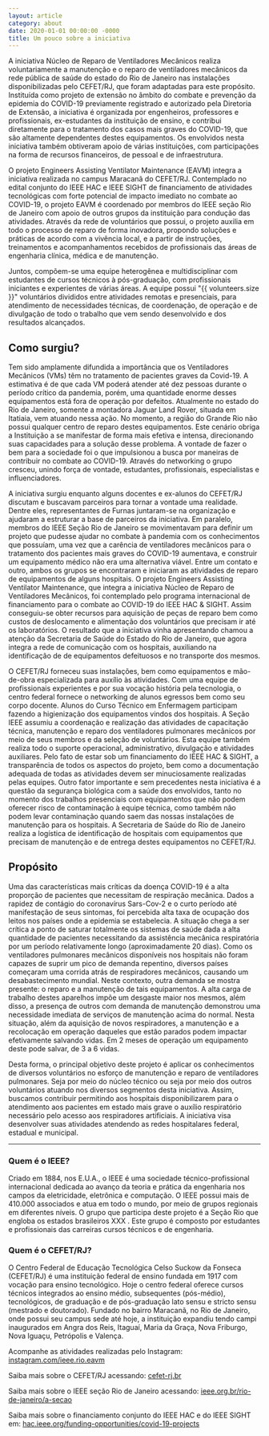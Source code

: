 ```yaml
---
layout: article
category: about
date: 2020-01-01 00:00:00 -0000
title: Um pouco sobre a iniciativa
---
```


A iniciativa Núcleo de Reparo de Ventiladores Mecânicos realiza voluntariamente a manutenção e o reparo de ventiladores mecânicos da rede pública de saúde do estado do Rio de Janeiro nas instalações disponibilizadas pelo CEFET/RJ, que foram adaptadas para este propósito. Instituída como projeto de extensão no âmbito do combate e prevenção da epidemia do COVID-19 previamente registrado e autorizado pela Diretoria de Extensão, a iniciativa é organizada por engenheiros, professores e profissionais, ex-estudantes da instituição de ensino, e contribui diretamente para o tratamento dos casos mais graves do COVID-19, que são altamente dependentes destes equipamentos. Os envolvidos nesta iniciativa também obtiveram apoio de várias instituições, com participações na forma de recursos financeiros, de pessoal e de infraestrutura.

O projeto Engineers Assisting Ventilator Maintenance (EAVM) integra a iniciativa realizada no campus Maracanã do CEFET/RJ.  Contemplado no edital conjunto do IEEE HAC e IEEE SIGHT de financiamento de atividades tecnológicas com forte potencial de impacto imediato no combate ao COVID-19, o projeto EAVM é coordenado por membros do IEEE seção Rio de Janeiro com apoio de outros grupos da instituição para condução das atividades. Através da rede de voluntários que possui, o projeto auxilia em todo o processo de reparo de forma inovadora, propondo soluções e práticas de acordo com a vivência local, e a partir de instruções, treinamentos e acompanhamentos recebidos de profissionais das áreas de engenharia clínica, médica e de manutenção.

Juntos, compõem-se uma equipe heterogênea e multidisciplinar com estudantes de cursos técnicos à pós-graduação, com profissionais iniciantes e experientes de várias áreas. A equipe possui "{{ volunteers.size }}" voluntários divididos entre atividades remotas e presenciais, para atendimento de necessidades técnicas,  de coordenação, de operação e de divulgação de todo o trabalho que vem sendo desenvolvido e dos resultados alcançados.


## Como surgiu?

Tem sido amplamente difundida a importância que os Ventiladores Mecânicos (VMs) têm no tratamento de pacientes graves da Covid-19. A estimativa é de que cada VM poderá atender até dez pessoas durante o período crítico da pandemia, porém, uma quantidade enorme desses equipamentos está fora de operação por defeitos. Atualmente no estado do Rio de Janeiro, somente a montadora Jaguar Land Rover, situada em Itatiaia, vem atuando nessa ação. No momento, a região do Grande Rio não possui qualquer centro de reparo destes equipamentos. Este cenário obriga a Instituição a se manifestar de forma mais efetiva e intensa, direcionando suas capacidades para a solução desse problema.
A vontade de fazer o bem para a sociedade foi o que impulsionou a busca por maneiras de contribuir no combate ao COVID-19. Através do networking o grupo cresceu, unindo força de vontade, estudantes, profissionais, especialistas e influenciadores. 

A iniciativa surgiu enquanto alguns docentes e ex-alunos do CEFET/RJ discutam e buscavam parceiros para tornar a vontade uma realidade. Dentre eles, representantes de Furnas juntaram-se na organização e ajudaram a estruturar a base de parceiros da iniciativa. Em paralelo, membros do IEEE Seção Rio de Janeiro se movimentavam para definir um projeto que pudesse ajudar no combate à pandemia com os conhecimentos que possuíam, uma vez que a carência de ventiladores mecânicos para o tratamento dos pacientes mais graves do COVID-19 aumentava, e construir um equipamento médico não era uma alternativa viável. Entre um contato e outro, ambos os grupos se encontraram e iniciaram as atividades de reparo de equipamentos de alguns hospitais. O projeto Engineers Assisting Ventilator Maintenance, que integra a iniciativa Núcleo de Reparo de Ventiladores Mecânicos, foi contemplado pelo programa internacional de financiamento para o combate ao COVID-19 do IEEE HAC & SIGHT. Assim conseguiu-se obter  recursos para aquisição de peças de reparo bem como custos de deslocamento e alimentação dos voluntários que precisam ir até os laboratórios.
O resultado que a iniciativa vinha apresentando chamou a atenção da  Secretaria de Saúde do Estado do Rio de Janeiro, que agora integra a rede de comunicação com os hospitais, auxiliando na identificação de de equipamentos defeituosos e no transporte dos mesmos.

O CEFET/RJ forneceu suas instalações, bem como equipamentos e mão-de-obra especializada para auxílio às atividades. Com uma equipe de profissionais experientes e por sua vocação história pela tecnologia, o centro federal fornece o networking de alunos egressos bem como seu corpo docente. Alunos do Curso Técnico em Enfermagem participam fazendo a higienização dos equipamentos vindos dos hospitais.  A Seção IEEE assumiu a coordenação e realização das atividades de capacitação técnica, manutenção e reparo dos ventiladores pulmonares mecânicos por meio de seus membros e da seleção de voluntários. Esta equipe também realiza todo o suporte operacional, administrativo, divulgação e atividades auxiliares. Pelo fato de estar sob um financiamento do IEEE HAC & SIGHT, a transparência de todos os aspectos do projeto, bem como a documentação adequada de todas as atividades devem ser minuciosamente realizadas pelas equipes. Outro fator importante e sem precedentes nesta iniciativa é a questão da segurança biológica com a saúde dos envolvidos, tanto no momento dos trabalhos presenciais com equipamentos que não podem oferecer risco de contaminação à equipe técnica, como também não podem levar contaminação quando saem das nossas instalações de manutenção para os hospitais.  A Secretaria de Saúde do Rio de Janeiro realiza a logística de identificação de hospitais com equipamentos que precisam de manutenção e de entrega destes equipamentos no CEFET/RJ.




## Propósito

Uma das características mais críticas da doença COVID-19 é a alta proporção de pacientes que necessitam de respiração mecânica. Dados a rapidez de contágio do coronavírus Sars-Cov-2 e o curto período até manifestação de seus sintomas, foi percebida alta taxa de ocupação dos leitos nos países onde a epidemia se estabelecia. A situação chega a ser crítica a ponto de saturar totalmente os sistemas de saúde dada a alta quantidade de pacientes necessitando da assistência mecânica respiratória por um período relativamente longo (aproximadamente 20 dias). Como os ventiladores pulmonares mecânicos disponíveis nos hospitais não foram capazes de suprir um pico de demanda repentino, diversos países começaram uma corrida atrás de respiradores mecânicos, causando um desabastecimento mundial. Neste contexto, outra demanda se mostra presente: o reparo e a manutenção de tais equipamentos. A alta carga de trabalho destes aparelhos impõe um desgaste maior nos mesmos, além disso, a presença de outros com demanda de manutenção demonstrou uma necessidade imediata de serviços de manutenção acima do normal. Nesta situação, além da aquisição de novos respiradores, a manutenção e a recolocação em operação daqueles que estão parados podem impactar efetivamente salvando vidas. Em 2 meses de operação um equipamento deste pode salvar, de 3 a 6 vidas. 

Desta forma, o principal objetivo deste projeto é aplicar os conhecimentos de diversos voluntários no esforço de manutenção e reparo de ventiladores pulmonares. Seja por meio do núcleo técnico ou seja por meio dos outros voluntários atuando nos diversos segmentos desta iniciativa. Assim, buscamos contribuir permitindo aos hospitais disponibilizarem para o atendimento aos pacientes em estado mais grave o auxílio respiratório necessário pelo acesso aos respiradores artificiais. A iniciativa visa desenvolver suas atividades atendendo as redes hospitalares federal, estadual e municipal. 

---


### Quem é o IEEE?
Criado em 1884, nos E.U.A., o IEEE é uma sociedade técnico-profissional internacional dedicada ao avanço da teoria e prática da engenharia nos campos da eletricidade, eletrônica e computação. O IEEE possui mais de 410.000 associados e atua em todo o mundo, por meio de grupos regionais em diferentes níveis. O grupo que participa deste projeto é a Seção Rio que engloba os estados brasileiros XXX . Este grupo é composto por estudantes e profissionais das carreiras cursos técnicos e de engenharia.

### Quem é o CEFET/RJ?

O Centro Federal de Educação Tecnológica Celso Suckow da Fonseca (CEFET/RJ) é uma instituição federal de ensino fundada em 1917 com vocação para ensino tecnológico. Hoje o centro federal oferece cursos técnicos integrados ao ensino médio, subsequentes (pós-médio), tecnológicos, de graduação e de pós-graduação lato sensu e stricto sensu (mestrado e doutorado). Fundado no bairro Maracanã, no Rio de Janeiro, onde possui seu campus sede até hoje, a instituição expandiu tendo campi inaugurados em Angra dos Reis, Itaguaí, Maria da Graça, Nova Friburgo, Nova Iguaçu, Petrópolis e Valença.



Acompanhe as atividades realizadas pelo Instagram: [instagram.com/ieee.rio.eavm](https://www.instagram.com/ieee.rio.eavm/)

Saiba mais sobre o CEFET/RJ acessando: [cefet-rj.br](https://www.cefet-rj.br/)

Saiba mais sobre o IEEE seção Rio de Janeiro acessando: [ieee.org.br/rio-de-janeiro/a-secao](http://www.ieee.org.br/rio-de-janeiro/a-secao)

Saiba mais sobre o financiamento conjunto do IEEE HAC e do IEEE SIGHT em: [hac.ieee.org/funding-opportunities/covid-19-projects](https://hac.ieee.org/funding-opportunities/covid-19-projects/)


